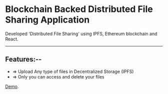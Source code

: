 # Blockchain Backed Distributed File Sharing Application

Developed 'Distributed File Sharing' using IPFS, Ethereum blockchain and React. 

---------------------------
## Features:--
- => Upload Any type of files in Decentralized Storage (IPFS)
- => Only you can access and delete your files 

[Demo](https://titonadar.github.io/distributed-file-sharing/).

